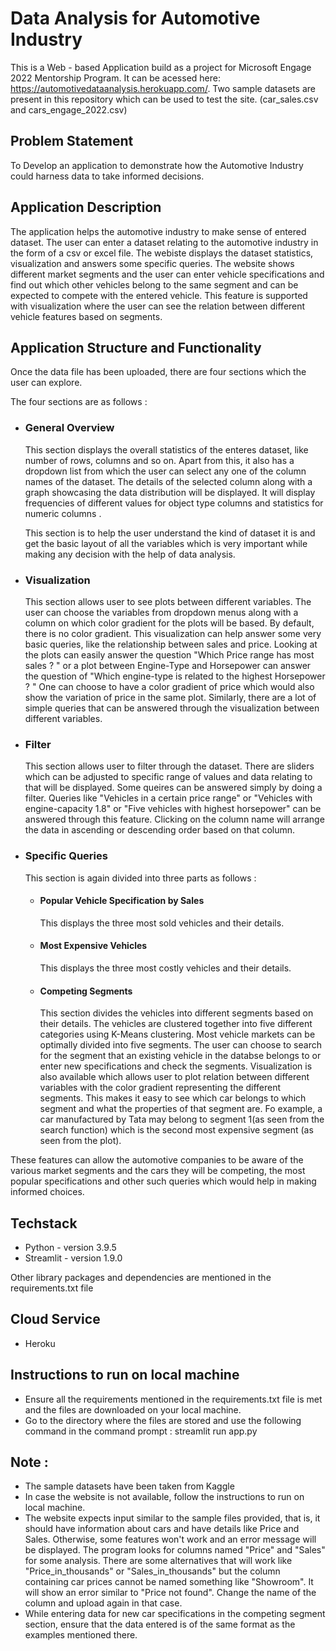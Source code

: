 # Data Analysis for Automotive Industry

This is a Web - based Application build as a project for Microsoft Engage 2022 Mentorship Program. It can be acessed here: https://automotivedataanalysis.herokuapp.com/. 
Two sample datasets are present in this repository which can be used to test the site. (car_sales.csv and cars_engage_2022.csv)

## Problem Statement

To Develop an application to demonstrate how the Automotive Industry could harness data to take informed decisions.

## Application Description 

The application helps the automotive industry to make sense of entered dataset. The user can enter a dataset relating to the automotive industry in the form of a csv or excel file. The webiste displays the dataset statistics, visualization and answers some specific queries. The website shows different market segments and the user can enter vehicle specifications and find out which other vehicles belong to the same segment and can be expected to compete with the entered vehicle. This feature is supported with visualization where the user can see the relation between different vehicle features based on segments. 

## Application Structure and Functionality

Once the data file has been uploaded, there are four sections which the user can explore. 

The four sections are as follows : 

* ### General Overview 
  This section displays the overall statistics of the enteres dataset, like number of rows, columns and so on. Apart from this, it also has a dropdown list from which  the user can select any one of the column names of the dataset. The details of the selected column along with a graph showcasing the data distribution will be displayed.   It will display frequencies of different values for object type columns and statistics for numeric columns .
  
  This section is to help the user understand the kind of dataset it is and get the basic layout of all the variables which is very important while making any decision with the help of data analysis. 
  
* ### Visualization
  This section allows user to see plots between different variables. The user can choose the variables from dropdown menus along with a column on which color gradient for the plots will be based. By default, there is no color gradient. This visualization can help answer some very basic queries, like the relationship between sales and price. Looking at the plots can easily answer the question "Which Price range has most sales ? " or a plot between Engine-Type and Horsepower can answer the question of "Which engine-type is related to the highest Horsepower ? " One can choose to have a color gradient of price which would also show the variation of price in the same plot. Similarly, there are a lot of simple queries that can be answered through the visualization between different variables. 
  
* ### Filter
  This section allows user to filter through the dataset. There are sliders which can be adjusted to specific range of values and data relating to that will be displayed. Some queires can be answered simply by doing a filter. Queries like "Vehicles in a certain price range" or "Vehicles with engine-capacity 1.8" or "Five vehicles with highest horsepower" can be answered through this feature. Clicking on the column name will arrange the data in ascending or descending order based on that column. 
  
* ### Specific Queries 
  This section is again divided into three parts as follows : 
  
  * #### Popular Vehicle Specification by Sales
    This displays the three most sold vehicles and their details.
  * #### Most Expensive Vehicles
    This displays the three most costly vehicles and their details.
  * #### Competing Segments
    This section divides the vehicles into different segments based on their details. The vehicles are clustered together into five different categories using K-Means clustering. Most vehicle markets can be optimally divided into five segments. The user can choose to search for the segment that an existing vehicle in the databse belongs to or enter new specifications and check the segments. Visualization is also available which allows user to plot relation between different variables with the color gradient representing the different segments. This makes it easy to see which car belongs to which segment and what the properties of that segment are. Fo example, a car manufactured by Tata may belong to segment 1(as seen from the search function) which is the second most expensive segment (as seen from the plot). 
    
These features can allow the automotive companies to be aware of the various market segments and the cars they will be competing, the most popular specifications and other such queries which would help in making informed choices. 

## Techstack 
* Python - version 3.9.5 
* Streamlit - version 1.9.0

Other library packages and dependencies are mentioned in the requirements.txt file

## Cloud Service 
* Heroku 

## Instructions to run on local machine 

* Ensure all the requirements mentioned in the requirements.txt file is met and the files are downloaded on your local machine.
* Go to the directory where the files are stored and use the following command in the command prompt : streamlit run app.py

## Note : 
* The sample datasets have been taken from Kaggle
* In case the website is not available, follow the instructions to run on local machine.
* The website expects input similar to the sample files provided, that is, it should have information about cars and have details like Price and Sales. Otherwise, some features won't work and an error message will be displayed. The program looks for columns named "Price" and "Sales" for some analysis. There are some alternatives that will work like "Price_in_thousands" or "Sales_in_thousands" but the column containing car prices cannot be named something like "Showroom". It will show an error similar to "Price not found". Change the name of the column and upload again in that case. 
* While entering data for new car specifications in the competing segment section, ensure that the data entered is of the same format as the examples mentioned there.
